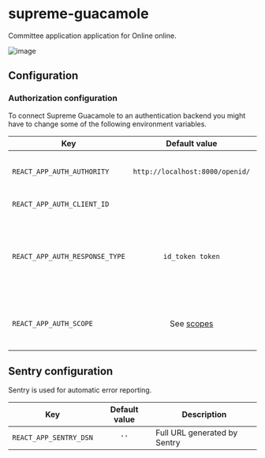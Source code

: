 # supreme-guacamole

Committee application application for Online online.

![image](https://user-images.githubusercontent.com/5422571/29482662-0f67dbb8-8496-11e7-8943-64ae41f75427.png)

## Configuration

### Authorization configuration

To connect Supreme Guacamole to an authentication backend you might have to change some of the following environment variables.

| Key                            |                                         Default value                                         | Description                                                                                  |
| ------------------------------ | :-------------------------------------------------------------------------------------------: | -------------------------------------------------------------------------------------------- |
| `REACT_APP_AUTH_AUTHORITY`     |                                `http://localhost:8000/openid/`                                | Authority server / OpenID provider                                                           |
| `REACT_APP_AUTH_CLIENT_ID`     |                                                                                               | The client ID from OpenID                                                                    |
| `REACT_APP_AUTH_RESPONSE_TYPE` |                                       `id_token token`                                        | The response type. Should probably not be changed unless implementation of OAuth is changed. |
| `REACT_APP_AUTH_SCOPE`         | See [scopes](https://github.com/dotkom/supreme-guacamole/tree/master/src/common/constants.js) | The scopes this application requires from the OAuth provider.                                |

## Sentry configuration

Sentry is used for automatic error reporting.

| Key                    | Default value | Description                  |
| ---------------------- | :-----------: | ---------------------------- |
| `REACT_APP_SENTRY_DSN` |     `''`      | Full URL generated by Sentry |
